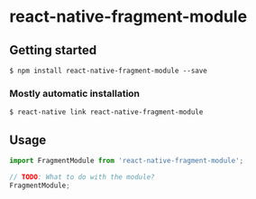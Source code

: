 # react-native-fragment-module

## Getting started

`$ npm install react-native-fragment-module --save`

### Mostly automatic installation

`$ react-native link react-native-fragment-module`

## Usage
```javascript
import FragmentModule from 'react-native-fragment-module';

// TODO: What to do with the module?
FragmentModule;
```
